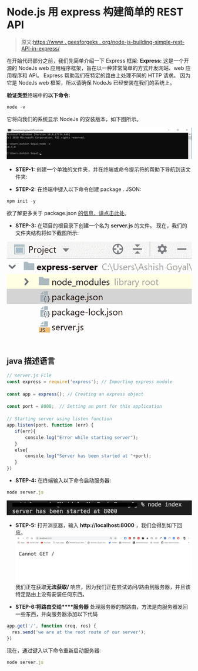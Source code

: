 # Node.js 用 express 构建简单的 REST API

> 原文:[https://www . geesforgeks . org/node-js-building-simple-rest-API-in-express/](https://www.geeksforgeeks.org/node-js-building-simple-rest-api-in-express/)

在开始代码部分之前，我们先简单介绍一下 Express 框架:
**Express:** 这是一个开源的 NodeJs web 应用程序框架，旨在以一种非常简单的方式开发网站、web 应用程序和 API。
Express 帮助我们在特定的路由上处理不同的 HTTP 请求。
因为它是 NodeJs web 框架，所以请确保 NodeJs 已经安装在我们的系统上。

**验证类型**终端中的**以下命令:**

```js
node -v
```

它将向我们的系统显示 NodeJs 的安装版本，如下图所示。

![](img/af35917e52f790073344d9da24205a5f.png)

*   **STEP-1:**
    创建一个单独的文件夹，并在终端或命令提示符的帮助下导航到该文件夹:

*   **STEP-2:**
    在终端中键入以下命令创建 package . JSON:

```js
npm init -y
```

欲了解更多关于 package.json [的信息，请点击此处](https://www.geeksforgeeks.org/node-js-package-json/)。

*   **STEP-3:**
    在项目的根目录下创建一个名为 **server.js** 的文件。
    现在，我们的文件夹结构将如下截图所示:

![](img/d34ce9ac6de18c79ff88ca25b918e03d.png)

## java 描述语言

```js
// server.js File
const express = require('express'); // Importing express module

const app = express(); // Creating an express object

const port = 8000;  // Setting an port for this application

// Starting server using listen function
app.listen(port, function (err) {
   if(err){
       console.log("Error while starting server");
   }
   else{
       console.log("Server has been started at "+port);
   }
})
```

*   **STEP-4:**
    在终端输入以下命令启动服务器:

```js
node server.js
```

![](img/b1cdc9c809a18afca07ec7548d3e671e.png)

*   **STEP-5:**
    打开浏览器，输入 **http://localhost:8000** ，我们会得到如下回应。
    ![](img/b60b3f9731d5a9be723ac47d82b54764.png)我们正在获取**无法获取/** 响应，因为我们正在尝试访问/路由到服务器，并且该特定路由上没有安装任何东西。

*   **STEP-6:将路由交给****服务器**
    处理服务器的根路由，方法是向服务器发回一些东西，并向服务器添加以下代码

```js
app.get('/', function (req, res) {
  res.send('we are at the root route of our server');
})
```

现在，通过键入以下命令重新启动服务器:

```js
node server.js
```
